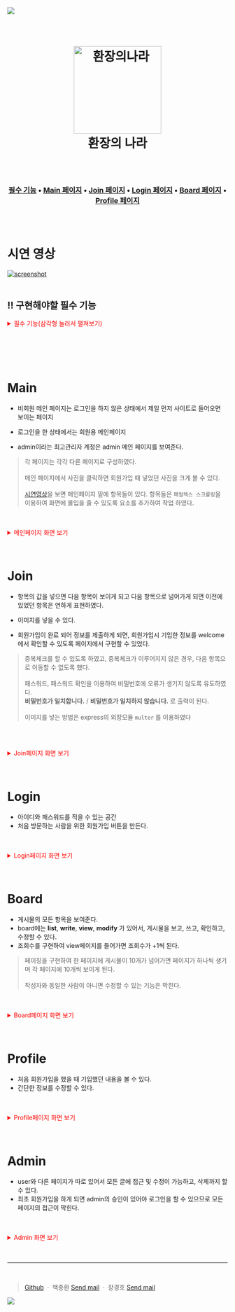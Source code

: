 <img src="https://capsule-render.vercel.app/api?type=waving&color=auto&height=200&section=header&text=Team3&fontSize=90" />

<h1 align="center">
  <br>
  <a href="https://github.com/OJKSmITh/project1"><img src="https://user-images.githubusercontent.com/116360355/210193578-d3ac59c0-08dc-4bb3-a91e-6e489190d2c8.png" alt="환장의나라" width="200"></a>
  <br>
  환장의 나라
  <br>
</h1>


<br>
<br>
<h3 align="center">
  <a href="##:bangbang: 구현해야할 필수 기능">필수 기능</a> •
  <a href="#Main">Main 페이지</a> •
  <a href="#Join">Join 페이지</a> •
  <a href="#Login">Login 페이지</a> •
  <a href="#Board">Board 페이지</a> •
  <a href="#Profile">Profile 페이지</a>
</h3>
<br>
<br>

# 시연 영상
<a href="https://youtu.be/NDrjzdRcOVA" >![screenshot](https://user-images.githubusercontent.com/112856532/210203867-59a9a6c1-6581-4c90-b2c2-2b3372ecc731.gif)</a>
<br>
<br>

## :bangbang: 구현해야할 필수 기능
<details>

<summary style="color: red;">필수 기능(삼각형 눌러서 펼쳐보기)</summary>
 


### 1. 메인페이지
- 카테고리
    - Home
    - Join
    - Board
    - Profile
    - Admin
### 2. Join페이지
- 항목
    - 아이디
    - 패스워드
    - 이름
    - 별명
    - 생년월일
    - 성별
    - 전화번호
    - 핸드폰번호
- 회원가입시 등급이 있다.
    - level 3: 최고관리자 
    - level 2 : 관리자 
    - level 1 : 사용자
    - level 0 : 승인 전 단계
-  Welcome페이지 :회원가입 내용을 확인할 수 있다.
    - 아이디
    - 이름
    - 성별
    - 전화번호
    - 핸드폰번호
    
### 3. Login페이지
- 로그인은 아이디와 패스워드 일치여부

### 4. Board페이지
- 테이블 항목
    - 순번
    - 제목
    - 작성자 [회원닉네임] 
    - 작성일
    - 조회수
회원만 들어올 수 있는 페이지
- 회원은 
    - 모든글 리스트보기
    - 모든 작성 글 보기
        - 글보기화면 볼경우 해당 글의 조회수를 +1
    - 새로운 글쓰기
    - 자신이 작성한 글 수정하기 
    - 자신의 글만 삭제 가능
- 관리자는 
    - 모든 글 수정 가능
    - 모든 글 삭제 가능
    
### 5. Profile페이지
로그인한 회원은 프로필 메뉴를 클릭할 수 있다.'
- 항목
    - 아이디
    - 이름
    - 성별
    - 전화번호 
    - 핸드폰 번호

### 6. Admin [선택사항]
- 최고관리자 전용 회원
- 최고관리자는 http://localhost/admin 강제로 이동시 관리자 페이지가 보입니다. 
- 최고관리자는 회원리스트에서 level 0~2 해당되는 모든 사람의 리스트를 볼수있습니다. 최고관리자는 회원리스트에서 회원보기가 가능합니다.
최고관리자는 회원리스트에서 레벨을 수정할수있습니다.
최고관리자는 회원을 이용 중지 할 수 있습니다.
</details>
<br>

<br><br><br>

# Main
<span>

- 비회원 메인 페이지는 로그인을 하지 않은 상태에서 제일 먼저 사이트로 들어오면 보이는 페이지

- 로그인을 한 상태에서는 회원용 메인페이지

- admin이라는 최고관리자 계정은 admin 메인 페이지를 보여준다.


>각 페이지는 각각 다른 페이지로 구성하였다.<br><br>
 메인 페이지에서 사진을 클릭하면 회원가입 때 넣었던 사진을 크게 볼 수 있다.<br><br>
 <a href="#시연-영상" target="_blank">시연영상</a>을 보면 메인페이지 밑에 항목들이 있다. 항목들은 `페럴렉스 스크롤링`을 이용하여 화면에 몰입을 줄 수 있도록 요소를 추가하여 작업 하였다.


 </span>
<br>
<br>
<details><summary style="color: red;"> 메인페이지 화면 보기</summary>


<h3 align="center">
    <br>
    <img width="85%" src="https://user-images.githubusercontent.com/112856532/210208605-2e87a414-0a13-4ae7-9f1c-2e794104ade9.png"/>
    <br>
    비회원 메인 페이지
    <br>  
<br>
</h3>

<h3 align="center">
    <br>
    <img width="85%" src="https://user-images.githubusercontent.com/112856532/210208609-8a98a55a-de64-487d-8a5b-7953c3f8f78a.png"/>
    <br>
    회원 메인 페이지
<br>
</h3>
<br>
<br>
<h3 align="center">
    <br>
    <img width="85%" src="https://user-images.githubusercontent.com/112856532/210208194-320fd3d0-eefc-4855-b6e9-73dbc71bd250.png"/>
    <br>
    admin 메인 페이지
<br>
</h3>
<br>
<br>
<h3 align="center">
    <br>
    <img width="85%" src="https://user-images.githubusercontent.com/112856532/210220178-860ba3d7-5587-4bba-80da-7d5837224a4c.png"/>
    <br>
    admin 메인 페이지
<br>
</h3>
<br>
<br>

</details>

<br>
<br>


# Join
- 항목의 값을 넣으면 다음 항목이 보이게 되고 다음 항목으로 넘어가게 되면 이전에 있었던 항목은 연하게 표현하였다.

- 이미지를 넣을 수 있다.

- 회원가입이 완료 되어 정보를 제출하게 되면, 회원가입시 기입한 정보를 welcome에서 확인할 수 있도록 페이지에서 구현할 수 있었다.

>중복체크를 할 수 있도록 하였고, 중복체크가 이루어지지 않은 경우, 다음 항목으로 이동할 수 없도록 했다.<br><br>
패스워드, 패스워드 확인을 이용하여 비밀번호에 오류가 생기지 않도록 유도하였다.  
**비밀번호가 일치합니다.** / **비밀번호가 일치하지 않습니다.** 로 출력이 된다.<br><br>
이미지를 넣는 방법은 express의 외장모듈 `multer` 를 이용하였다

<br><br>

<details><summary style="color: red;"> Join페이지 화면 보기</summary>
<h3 align="center">
    <br>
    <img width="85%" src="https://user-images.githubusercontent.com/112856532/210215614-ecf410ce-3772-440a-be4f-f97f1346fdc5.png"/>
    <br>
    회원 가입 페이지
<br>
</h3>
<h3 align="center">
    <br>
    <img width="85%" src="https://user-images.githubusercontent.com/112856532/210215611-826488ed-5e45-41e8-a92b-4110ccdbfb90.png"/>
    <br>
    회원 가입 후 welcome 페이지
<br>
</h3>
<br>
<br>
</details>
<br>
<br>


# Login
- 아이디와 패스워드를 적을 수 있는 공간
- 처음 방문하는 사람을 위한 회원가입 버튼을 만든다.

<br>
<br>
<details>

<summary style="color: red;">Login페이지 화면 보기</summary> 

<h3 align="center">
    <br>
    <img width="85%" src="https://user-images.githubusercontent.com/112856532/210208195-c7a2e8e4-dd89-4db0-a77f-3bbfdabd7349.png"/>
    <br>
    로그인 페이지
    <br>  
<br>
</h3>

</details>
<br>
<br>


# Board

- 게시물의 모든 항목을 보여준다.
- board에는 **list**, **write**, **view**, **modify** 가 있어서, 게시물을 보고, 쓰고, 확인하고, 수정할 수 있다.
- 조회수를 구현하여 view페이지를 들어가면 조회수가 +1씩 된다.
>페이징을 구현하여 한 페이지에 게시물이 10개가 넘어가면 페이지가 하나씩 생기며 각 페이지에 10개씩 보이게 된다.<br><br>작성자와 동일한 사람이 아니면 수정할 수 있는 기능은 막힌다.


<br>
<br>

<details>

<summary style="color: red;">Board페이지 화면 보기</summary> 

<h3 align="center">
    <br>
    <img width="85%" src="https://user-images.githubusercontent.com/112856532/210208189-95437ee3-7014-4f65-a4c6-c46caab2149a.png"/>
    <br>
    Board list 페이지
    <br>  
<br>
</h3>
<h3 align="center">
    <br>
    <img width="85%" src="https://user-images.githubusercontent.com/112856532/210208186-acfd7c3c-8619-408a-ae9c-2cfbb019d6e4.png"/>
    <br>
    Board write 페이지
    <br>  
<br>
</h3>
<h3 align="center">
    <br>
    <img width="85%" src="https://user-images.githubusercontent.com/112856532/210208182-830822c7-3f59-4732-ac2a-5df627815a03.png"/>
    <br>
    Board view 페이지
    <br>  
<br>
</h3>

<h3 align="center">
    <br>
    <img width="85%" src="https://user-images.githubusercontent.com/112856532/210208190-dfc85462-29c2-4778-b2a6-08ac826e5015.png"/>
    <br>
    Board view 페이지(다른 유저)
    <br>  
<br>
</h3>



</details>
<br>
<br>

# Profile
- 처음 회원가입을 했을 때 기입했던 내용을 볼 수 있다.
- 간단한 정보를 수정할 수 있다.
<br>
<br>

<details>

<summary style="color: red;">Profile페이지 화면 보기</summary> 

<h3 align="center">
    <br>
    <img width="85%" src="https://user-images.githubusercontent.com/112856532/210220179-e7ffdefd-7866-424f-aec3-7075b5a77889.png"/>
    <br>
    Profile view 페이지
    <br>  
<br>
</h3>
<h3 align="center">
    <br>
    <img width="85%" src="https://user-images.githubusercontent.com/112856532/210220180-104d46c3-8c4f-42a6-bfae-0bf40ff9c262.png"/>
    <br>
    Profile modify 페이지
    <br>  
<br>
</details>
<br>
<br>

# Admin
- user와 다른 페이지가 따로 있어서 모든 글에 접근 및 수정이 가능하고, 삭제까지 할 수 있다.
- 최초 회원가입을 하게 되면 admin의 승인이 있어야 로그인을 할 수 있으므로 모든 페이지의 접근이 막힌다.
<br>
<br>
<details>
<summary style="color: red;"> Admin 화면 보기</summary>
<h3 align="center">
    <br>
    <img width="85%" src="https://user-images.githubusercontent.com/112856532/210208194-320fd3d0-eefc-4855-b6e9-73dbc71bd250.png"/>
    <br>
    Admin main 페이지
    <br>  
<br>
</h3>
<h3 align="center">
    <br>
    <img width="85%" src="https://user-images.githubusercontent.com/112856532/210208193-a03e9456-6a62-496c-ab81-16013dcf15f5.png"/>
    <br>
    Admin 회원 관리 페이지
    <br>  
<br>
</h3>
<h3 align="center">
    <br>
    <img width="85%" src="https://user-images.githubusercontent.com/112856532/210208192-bcbc90e5-90fa-4b6b-939a-30c20d65f44b.png"/>
    <br>
    Admin board 페이지
    <br>  
<br>
</h3>
</details>
<br>
<br>


---
<br>

> [Github](https://github.com/OJKSmITh/project1) &nbsp;&middot;&nbsp;
> 백종환 <a href="mailto:baekbr13@gmail.com">Send mail</a> &nbsp;&middot;&nbsp;
> 장경호 <a href="mailto:csa0545@gmail.com">Send mail</a>

<img src="https://capsule-render.vercel.app/api?type=waving&color=auto&height=200&section=footer&text=Thanks!&fontSize=90" />
